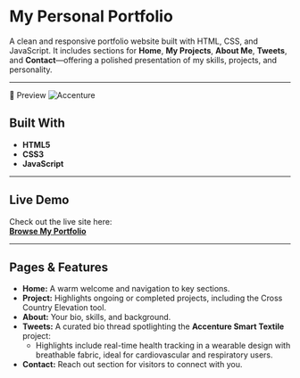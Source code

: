 # My Personal Portfolio

A clean and responsive portfolio website built with HTML, CSS, and JavaScript. It includes sections for **Home**, **My Projects**, **About Me**, **Tweets**, and **Contact**—offering a polished presentation of my skills, projects, and personality.

---

📸 Preview
![Accenture](https://github.com/user-attachments/assets/099b9776-c61e-4676-88da-f6630b30e4e0)


##  Built With

- **HTML5**
- **CSS3**
- **JavaScript**

---

##  Live Demo

Check out the live site here:  
[**Browse My Portfolio**](https://sarika-sh.github.io/My-Personal-Portfolio/tweets.html)

---

##  Pages & Features

- **Home:** A warm welcome and navigation to key sections.
- **Project:** Highlights ongoing or completed projects, including the Cross Country Elevation tool.
- **About:** Your bio, skills, and background.
- **Tweets:** A curated bio thread spotlighting the **Accenture Smart Textile** project:
  - Highlights include real-time health tracking in a wearable design with breathable fabric, ideal for cardiovascular and respiratory users.
- **Contact:** Reach out section for visitors to connect with you.

